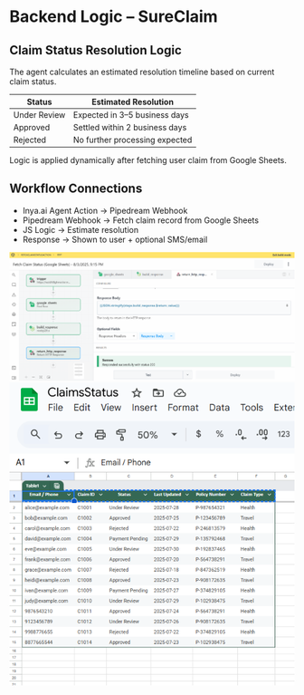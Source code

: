 # Backend Logic – SureClaim

## Claim Status Resolution Logic

The agent calculates an estimated resolution timeline based on current claim status.

| Status        | Estimated Resolution               |
|---------------|------------------------------------|
| Under Review  | Expected in 3–5 business days      |
| Approved      | Settled within 2 business days     |
| Rejected      | No further processing expected     |

Logic is applied dynamically after fetching user claim from Google Sheets.

## Workflow Connections

- Inya.ai Agent Action → Pipedream Webhook
- Pipedream Webhook → Fetch claim record from Google Sheets
- JS Logic → Estimate resolution
- Response → Shown to user + optional SMS/email

![pipedream architecture](image.png)
![google_sheets](image-1.png)